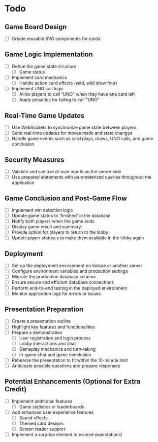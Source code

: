 # Todo

## **Game Board Design**

- [ ] Create reusable SVG components for cards

## **Game Logic Implementation**

- [ ] Define the game state structure
  - [ ] Game status
- [ ] Implement card mechanics
  - [ ] Handle action card effects (wild, wild draw four)
- [ ] Implement UNO call logic
  - [ ] Allow players to call "UNO" when they have one card left
  - [ ] Apply penalties for failing to call "UNO"

## **Real-Time Game Updates**

- [ ] Use WebSockets to synchronize game state between players
- [ ] Send real-time updates for moves made and state changes
- [ ] Handle game events such as card plays, draws, UNO calls, and game conclusion

## **Security Measures**

- [ ] Validate and sanitize all user inputs on the server side
- [ ] Use prepared statements with parameterized queries throughout the application

## **Game Conclusion and Post-Game Flow**

- [ ] Implement win detection logic
- [ ] Update game status to 'finished' in the database
- [ ] Notify both players when the game ends
- [ ] Display game result and summary
- [ ] Provide option for players to return to the lobby
- [ ] Update player statuses to make them available in the lobby again

## **Deployment**

- [ ] Set up the deployment environment on Solace or another server
- [ ] Configure environment variables and production settings
- [ ] Migrate the production database schema
- [ ] Ensure secure and efficient database connections
- [ ] Perform end-to-end testing in the deployed environment
- [ ] Monitor application logs for errors or issues

## **Presentation Preparation**

- [ ] Create a presentation outline
- [ ] Highlight key features and functionalities
- [ ] Prepare a demonstration
  - [ ] User registration and login process
  - [ ] Lobby interactions and chat
  - [ ] Gameplay mechanics and turn-taking
  - [ ] In-game chat and game conclusion
- [ ] Rehearse the presentation to fit within the 10-minute limit
- [ ] Anticipate possible questions and prepare responses

## **Potential Enhancements (Optional for Extra Credit)**

- [ ] Implement additional features
  - [ ] Game statistics or leaderboards
- [ ] Add enhanced user experience features
  - [ ] Sound effects
  - [ ] Themed card designs
  - [ ] Screen reader support
- [ ] Implement a surprise element to exceed expectations!
